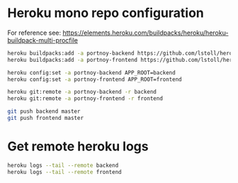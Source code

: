 # Heroku mono repo configuration

For reference see:
https://elements.heroku.com/buildpacks/heroku/heroku-buildpack-multi-procfile

```sh
heroku buildpacks:add -a portnoy-backend https://github.com/lstoll/heroku-buildpack-monorepo.git
heroku buildpacks:add -a portnoy-frontend https://github.com/lstoll/heroku-buildpack-monorepo.git

heroku config:set -a portnoy-backend APP_ROOT=backend
heroku config:set -a portnoy-frontend APP_ROOT=frontend

heroku git:remote -a portnoy-backend -r backend
heroku git:remote -a portnoy-frontend -r frontend

git push backend master
git push frontend master
```

# Get remote heroku logs

```sh
heroku logs --tail --remote backend
heroku logs --tail --remote frontend
```
